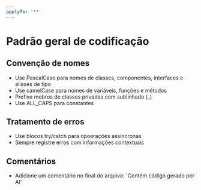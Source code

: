 ```yaml
---
applyTo: '**'
---
```


# Padrão geral de codificação

## Convenção de nomes

- Use PascalCase para nomes de classes, componentes, interfaces e aliases de tipo
- Use camelCase para nomes de variáveis, funções e métodos
- Prefixe mebros de classes privadas com sublinhado (\_)
- Use ALL_CAPS para constantes

## Tratamento de erros

- Use blocos try/catch para opoerações assíncronas
- Sempre registre erros com informações contextuais

## Comentários
- Adicione um comentário no final do arquivo: 'Contém código gerado por AI'